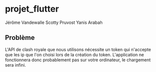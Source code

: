 # projet_flutter

Jérôme Vandewalle
Scotty Pruvost
Yanis Arabah


## Problème
L'API de clash royale que nous utilisons nécessite un token qui n'accepte que les ip que l'on choisi lors de la création du token.
L'application ne fonctionnera donc probablement pas sur votre ordinateur, le chargement sera infini.
